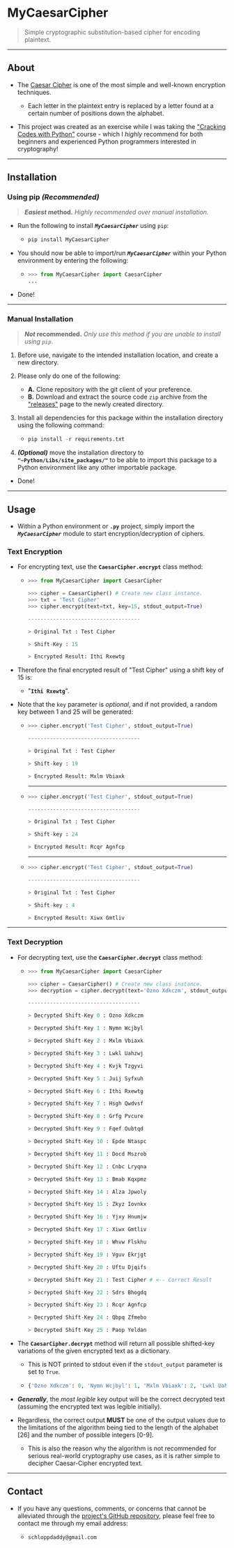 # MyCaesarCipher

> Simple cryptographic substitution-based cipher for encoding plaintext.

---

## About

- The [Caesar Cipher](https://en.wikipedia.org/wiki/Caesar_cipher) is one of the most simple and well-known encryption techniques.

  - Each letter in the plaintext entry is replaced by a letter found at a certain number of positions down the alphabet.

- This project was created as an exercise while I was taking the ["Cracking Codes with Python"](https://inventwithpython.com/cracking/) course - which I _highly_ recommend for both beginners and experienced Python programmers interested in cryptography!

---

## Installation

### Using pip _(Recommended)_

> **_Easiest_ method.**
> _Highly recommended over manual installation._

- Run the following to install _**`MyCaesarCipher`**_ using `pip`:

  - ```python
    pip install MyCaesarCipher
    ```

- You should now be able to import/run _**`MyCaesarCipher`**_ within your Python environment by entering the following:

  - ```python
    >>> from MyCaesarCipher import CaesarCipher
    ...
    ```

- Done!

---

### Manual Installation

> **_Not_ recommended.**
> _Only use this method if you are unable to install using `pip`_.

1. Before use, navigate to the intended installation location, and create a new directory.

2. Please only do one of the following:

    - **A.** Clone repository with the git client of your preference.
    - **B.** Download and extract the source code `zip` archive from the ["releases"](https://github.com/schlopp96/MyCaesarCipher/releases) page to the newly created directory.

3. Install all dependencies for this package within the installation directory using the following command:

    - ```python
      pip install -r requirements.txt
      ```

4. _**(Optional)**_ move the installation directory to **`"~Python/Libs/site_packages/"`** to be able to import this package to a Python environment like any other importable package.

- Done!

---

## Usage

- Within a Python environment or **`.py`** project, simply import the _**`MyCaesarCipher`**_ module to start encryption/decryption of ciphers.

### Text Encryption

- For encrypting text, use the **`CaesarCipher.encrypt`** class method:

  - ```python
    >>> from MyCaesarCipher import CaesarCipher

    >>> cipher = CaesarCipher() # Create new class instance.
    >>> txt = 'Test Cipher'
    >>> cipher.encrypt(text=txt, key=15, stdout_output=True)

    ------------------------------------

    > Original Txt : Test Cipher

    > Shift-Key : 15

    > Encrypted Result: Ithi Rxewtg
    ```

- Therefore the final encrypted result of "Test Cipher" using a shift key of 15 is:

  - "**`Ithi Rxewtg`**".

- Note that the `key` parameter is _optional_, and if not provided, a random key between 1 and 25 will be generated:

  - ```python
    >>> cipher.encrypt('Test Cipher', stdout_output=True)

    ------------------------------------

    > Original Txt : Test Cipher

    > Shift-key : 19

    > Encrypted Result: Mxlm Vbiaxk
    ```

    ---

  - ```python
    >>> cipher.encrypt('Test Cipher', stdout_output=True)

    ------------------------------------

    > Original Txt : Test Cipher

    > Shift-key : 24

    > Encrypted Result: Rcqr Agnfcp
    ```

    ---

  - ```python
    >>> cipher.encrypt('Test Cipher', stdout_output=True)

    ------------------------------------

    > Original Txt : Test Cipher

    > Shift-key : 4

    > Encrypted Result: Xiwx Gmtliv
    ```

---

### Text Decryption

- For decrypting text, use the **`CaesarCipher.decrypt`** class method:

  - ```python
    >>> from MyCaesarCipher import CaesarCipher

    >>> cipher = CaesarCipher() # Create new class instance.
    >>> decryption = cipher.decrypt(text='Ozno Xdkczm', stdout_output=True)

    ------------------------------------

    > Decrypted Shift-Key 0 : Ozno Xdkczm

    > Decrypted Shift-Key 1 : Nymn Wcjbyl

    > Decrypted Shift-Key 2 : Mxlm Vbiaxk

    > Decrypted Shift-Key 3 : Lwkl Uahzwj

    > Decrypted Shift-Key 4 : Kvjk Tzgyvi

    > Decrypted Shift-Key 5 : Juij Syfxuh

    > Decrypted Shift-Key 6 : Ithi Rxewtg

    > Decrypted Shift-Key 7 : Hsgh Qwdvsf

    > Decrypted Shift-Key 8 : Grfg Pvcure

    > Decrypted Shift-Key 9 : Fqef Oubtqd

    > Decrypted Shift-Key 10 : Epde Ntaspc

    > Decrypted Shift-Key 11 : Docd Mszrob

    > Decrypted Shift-Key 12 : Cnbc Lryqna

    > Decrypted Shift-Key 13 : Bmab Kqxpmz

    > Decrypted Shift-Key 14 : Alza Jpwoly

    > Decrypted Shift-Key 15 : Zkyz Iovnkx

    > Decrypted Shift-Key 16 : Yjxy Hnumjw

    > Decrypted Shift-Key 17 : Xiwx Gmtliv

    > Decrypted Shift-Key 18 : Whvw Flskhu

    > Decrypted Shift-Key 19 : Vguv Ekrjgt

    > Decrypted Shift-Key 20 : Uftu Djqifs

    > Decrypted Shift-Key 21 : Test Cipher # <-- Correct Result

    > Decrypted Shift-Key 22 : Sdrs Bhogdq

    > Decrypted Shift-Key 23 : Rcqr Agnfcp

    > Decrypted Shift-Key 24 : Qbpq Zfmebo

    > Decrypted Shift-Key 25 : Paop Yeldan
    ```

- The **`CaesarCipher.decrypt`** method will return all possible shifted-key variations of the given encrypted text as a dictionary.
  - This is NOT printed to stdout even if the `stdout_output` parameter is set to `True`.

  - ```python
    {'Ozno Xdkczm': 0, 'Nymn Wcjbyl': 1, 'Mxlm Vbiaxk': 2, 'Lwkl Uahzwj': 3, 'Kvjk Tzgyvi': 4, 'Juij Syfxuh': 5, 'Ithi Rxewtg': 6, 'Hsgh Qwdvsf': 7, 'Grfg Pvcure': 8, 'Fqef Oubtqd': 9, 'Epde Ntaspc': 10, 'Docd Mszrob': 11, 'Cnbc Lryqna': 12, 'Bmab Kqxpmz': 13, 'Alza Jpwoly': 14, 'Zkyz Iovnkx': 15, 'Yjxy Hnumjw': 16, 'Xiwx Gmtliv': 17, 'Whvw Flskhu': 18, 'Vguv Ekrjgt': 19, 'Uftu Djqifs': 20, 'Test Cipher': 21, 'Sdrs Bhogdq': 22, 'Rcqr Agnfcp': 23, 'Qbpq Zfmebo': 24, 'Paop Yeldan': 25}
    ```

- **_Generally_**, the _most legible_ key output will be the correct decrypted text (assuming the encrypted text was legible initially).

- Regardless, the correct output **MUST** be one of the output values due to the limitations of the algorithm being tied to the length of the alphabet [26] and the number of possible integers [0-9].
  - This is also the reason why the algorithm is not recommended for serious real-world cryptography use cases, as it is rather simple to decipher Caesar-Cipher encrypted text.

---

## Contact

- If you have any questions, comments, or concerns that cannot be alleviated through the [project's GitHub repository](https://github.com/schlopp96/MyCaesarCipher), please feel free to contact me through my email address:

  - `schloppdaddy@gmail.com`

